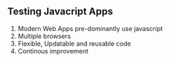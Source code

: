 Testing Javacript Apps
----------------------

1. Modern Web Apps pre-dominantly use javascript
2. Multiple browsers
3. Flexible, Updatable and reusable code
4. Continous improvement

